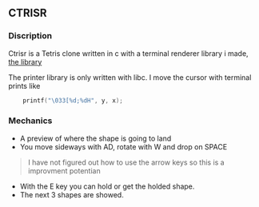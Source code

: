 ## CTRISR

### Discription
Ctrisr is a Tetris clone written in c with a terminal renderer library
i made, [the library](https://github.com/spynetS/printer)

The printer library is only written with libc.
I move the cursor with terminal prints like 
```c
    printf("\033[%d;%dH", y, x);
```

### Mechanics

* A preview of where the shape is going to land
* You move sideways with AD, rotate with W and drop on SPACE
> I have not figured out how to use the arrow keys so this is a improvment potentian
* With the E key you can hold or get the holded shape.
* The next 3 shapes are showed.

